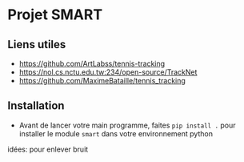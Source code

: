 # Projet SMART
## Liens utiles
- https://github.com/ArtLabss/tennis-tracking
- https://nol.cs.nctu.edu.tw:234/open-source/TrackNet
- https://github.com/MaximeBataille/tennis_tracking

## Installation
- Avant de lancer votre main programme, faites `pip install .` pour installer le module `smart` dans votre environnement python

idées:
pour enlever bruit